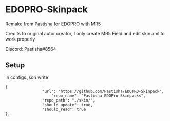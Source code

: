 # EDOPRO-Skinpack
Remake from Pastisha for EDOPRO with MR5


Credits to original autor creator, I only create MR5 Field and edit skin.xml to work properly

Discord: Pastisha#8564


## Setup

in configs.json write

```
{
     			"url": "https://github.com/Pastisha/EDOPRO-Skinpack",
      		        "repo_name": "Pastisha EDOPro Skinpacks",
     			"repo_path": "./skin/",
     			"should_update": true,
     			"should_read": true
},
```
